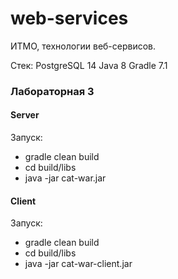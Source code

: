 # web-services
ИТМО, технологии веб-сервисов.

Стек:
PostgreSQL 14
Java 8
Gradle 7.1

### Лабораторная 3

#### Server
Запуск: 
- gradle clean build
- cd build/libs
- java -jar cat-war.jar

#### Client
Запуск:
- gradle clean build
- cd build/libs
- java -jar cat-war-client.jar
